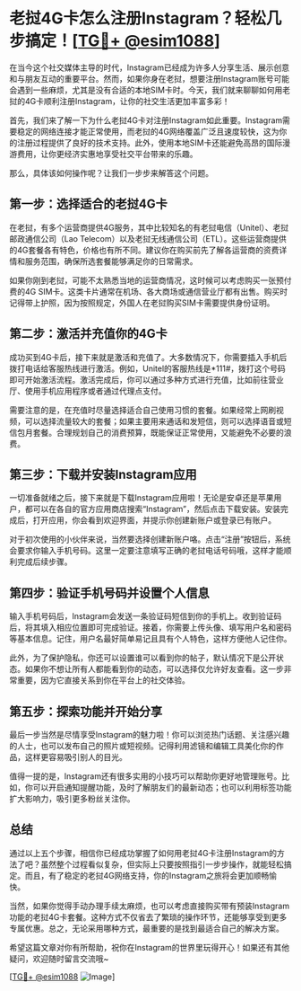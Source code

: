# 老挝4G卡怎么注册Instagram？轻松几步搞定！[[TG💪+ @esim1088](https://t.me/s/esim1088)]

在当今这个社交媒体主导的时代，Instagram已经成为许多人分享生活、展示创意和与朋友互动的重要平台。然而，如果你身在老挝，想要注册Instagram账号可能会遇到一些麻烦，尤其是没有合适的本地SIM卡时。今天，我们就来聊聊如何用老挝的4G卡顺利注册Instagram，让你的社交生活更加丰富多彩！

首先，我们来了解一下为什么老挝4G卡对注册Instagram如此重要。Instagram需要稳定的网络连接才能正常使用，而老挝的4G网络覆盖广泛且速度较快，这为你的注册过程提供了良好的技术支持。此外，使用本地SIM卡还能避免高昂的国际漫游费用，让你更经济实惠地享受社交平台带来的乐趣。

那么，具体该如何操作呢？让我们一步步来解答这个问题。

## 第一步：选择适合的老挝4G卡

在老挝，有多个运营商提供4G服务，其中比较知名的有老挝电信（Unitel）、老挝邮政通信公司（Lao Telecom）以及老挝无线通信公司（ETL）。这些运营商提供的4G套餐各有特色，价格也有所不同。建议你在购买前先了解各运营商的资费详情和服务范围，确保所选套餐能够满足你的日常需求。

如果你刚到老挝，可能不太熟悉当地的运营商情况，这时候可以考虑购买一张预付费的4G SIM卡。这类卡片通常在机场、各大商场或通信营业厅都有出售。购买时记得带上护照，因为按照规定，外国人在老挝购买SIM卡需要提供身份证明。

## 第二步：激活并充值你的4G卡

成功买到4G卡后，接下来就是激活和充值了。大多数情况下，你需要插入手机后拨打电话给客服热线进行激活。例如，Unitel的客服热线是*111#，拨打这个号码即可开始激活流程。激活完成后，你可以通过多种方式进行充值，比如前往营业厅、使用手机应用程序或者通过代理点支付。

需要注意的是，在充值时尽量选择适合自己使用习惯的套餐。如果经常上网刷视频，可以选择流量较大的套餐；如果主要用来通话和发短信，则可以选择语音或短信包月套餐。合理规划自己的消费预算，既能保证正常使用，又能避免不必要的浪费。

## 第三步：下载并安装Instagram应用

一切准备就绪之后，接下来就是下载Instagram应用啦！无论是安卓还是苹果用户，都可以在各自的官方应用商店搜索“Instagram”，然后点击下载安装。安装完成后，打开应用，你会看到欢迎界面，并提示你创建新账户或登录已有账户。

对于初次使用的小伙伴来说，当然要选择创建新账户咯。点击“注册”按钮后，系统会要求你输入手机号码。这里一定要注意填写正确的老挝电话号码哦，这样才能顺利完成后续步骤。

## 第四步：验证手机号码并设置个人信息

输入手机号码后，Instagram会发送一条验证码短信到你的手机上。收到验证码后，将其填入相应位置即可完成验证。接着，你需要上传头像、填写用户名和密码等基本信息。记住，用户名最好简单易记且具有个人特色，这样方便他人记住你。

此外，为了保护隐私，你还可以设置谁可以看到你的帖子，默认情况下是公开状态。如果你不想让所有人都能看到你的动态，可以选择仅允许好友查看。这一步非常重要，因为它直接关系到你在平台上的社交体验。

## 第五步：探索功能并开始分享

最后一步当然是尽情享受Instagram的魅力啦！你可以浏览热门话题、关注感兴趣的人士，也可以发布自己的照片或短视频。记得利用滤镜和编辑工具美化你的作品，这样更容易吸引别人的目光。

值得一提的是，Instagram还有很多实用的小技巧可以帮助你更好地管理账号。比如，你可以开启通知提醒功能，及时了解朋友们的最新动态；也可以利用标签功能扩大影响力，吸引更多粉丝关注你。

## 总结

通过以上五个步骤，相信你已经成功掌握了如何用老挝4G卡注册Instagram的方法了吧？虽然整个过程看似复杂，但实际上只要按照指引一步步操作，就能轻松搞定。而且，有了稳定的老挝4G网络支持，你的Instagram之旅将会更加顺畅愉快。

当然，如果你觉得手动办理手续太麻烦，也可以考虑直接购买带有预装Instagram功能的老挝4G卡套餐。这种方式不仅省去了繁琐的操作环节，还能够享受到更多专属优惠。总之，无论采用哪种方式，最重要的是找到最适合自己的解决方案。

希望这篇文章对你有所帮助，祝你在Instagram的世界里玩得开心！如果还有其他疑问，欢迎随时留言交流哦~

[[TG💪+ @esim1088](https://t.me/s/esim1088) ![Image](https://i.postimg.cc/4NQfJmqS/Snipaste-2025-05-13-00-14-12.png)]